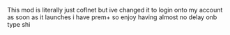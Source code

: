 This mod is literally just coflnet but ive changed it to login onto my account as soon as it launches i have prem+ so enjoy having almost no delay onb type shi
